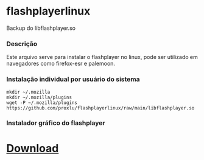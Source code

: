 # flashplayerlinux
Backup do libflashplayer.so
### Descrição
Este arquivo serve para instalar o flashplayer no linux, pode ser utilizado em navegadores como firefox-esr e palemoon.
### Instalação individual por usuário do sistema
```
mkdir ~/.mozilla
mkdir ~/.mozilla/plugins
wget -P ~/.mozilla/plugins https://github.com/proxlu/flashplayerlinux/raw/main/libflashplayer.so
```
### Instalador gráfico do flashplayer 
# [Download](https://github.com/proxlu/flashplayerlinux/raw/main/flashplayer.bin)
